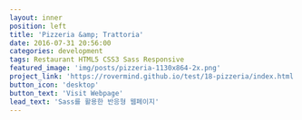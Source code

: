 ```yaml
---
layout: inner
position: left
title: 'Pizzeria &amp; Trattoria'
date: 2016-07-31 20:56:00
categories: development
tags: Restaurant HTML5 CSS3 Sass Responsive
featured_image: 'img/posts/pizzeria-1130x864-2x.png'
project_link: 'https://rovermind.github.io/test/18-pizzeria/index.html'
button_icon: 'desktop'
button_text: 'Visit Webpage'
lead_text: 'Sass를 활용한 반응형 웹페이지'
---
```

